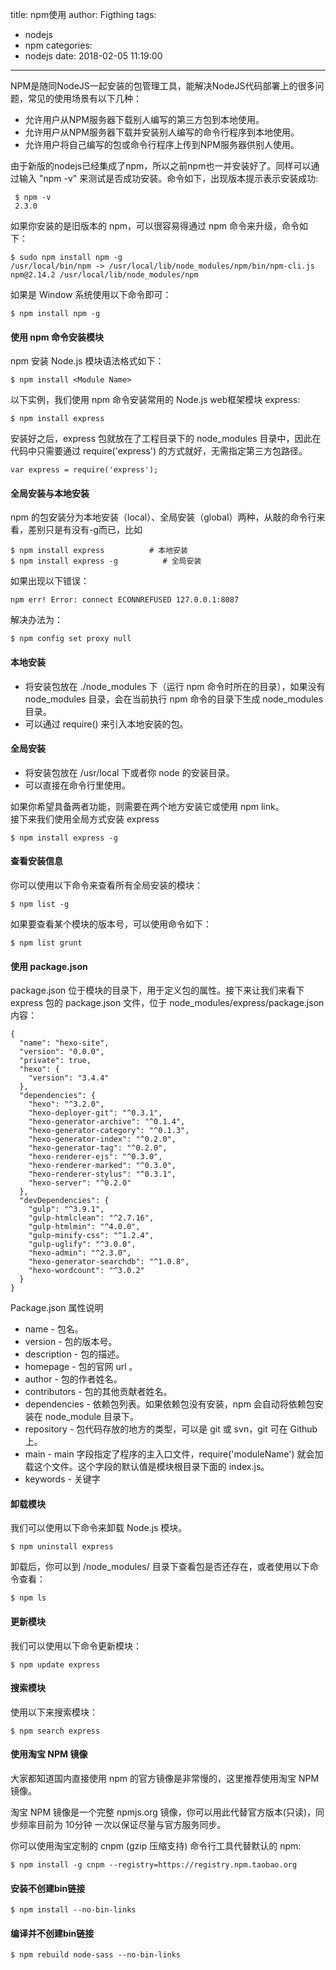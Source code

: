 title: npm使用
author: Figthing
tags:
  - nodejs
  - npm
categories:
  - nodejs
date: 2018-02-05 11:19:00
---
NPM是随同NodeJS一起安装的包管理工具，能解决NodeJS代码部署上的很多问题，常见的使用场景有以下几种：

- 允许用户从NPM服务器下载别人编写的第三方包到本地使用。
- 允许用户从NPM服务器下载并安装别人编写的命令行程序到本地使用。
- 允许用户将自己编写的包或命令行程序上传到NPM服务器供别人使用。

由于新版的nodejs已经集成了npm，所以之前npm也一并安装好了。同样可以通过输入 "npm -v" 来测试是否成功安装。命令如下，出现版本提示表示安装成功:

```shell
 $ npm -v
 2.3.0
```

如果你安装的是旧版本的 npm，可以很容易得通过 npm 命令来升级，命令如下：

```shell
$ sudo npm install npm -g
/usr/local/bin/npm -> /usr/local/lib/node_modules/npm/bin/npm-cli.js
npm@2.14.2 /usr/local/lib/node_modules/npm
```

如果是 Window 系统使用以下命令即可：

```shell
$ npm install npm -g
```

<!--more-->

#### 使用 npm 命令安装模块

npm 安装 Node.js 模块语法格式如下：

```shell
$ npm install <Module Name>
```

以下实例，我们使用 npm 命令安装常用的 Node.js web框架模块 express:

```shell
$ npm install express
```

安装好之后，express 包就放在了工程目录下的 node_modules 目录中，因此在代码中只需要通过 require('express') 的方式就好，无需指定第三方包路径。

```shell
var express = require('express');
```

#### 全局安装与本地安装

npm 的包安装分为本地安装（local）、全局安装（global）两种，从敲的命令行来看，差别只是有没有-g而已，比如

```shell
$ npm install express          # 本地安装
$ npm install express -g   		  # 全局安装
```

如果出现以下错误：

```shell
npm err! Error: connect ECONNREFUSED 127.0.0.1:8087 
```

解决办法为：

```shell
$ npm config set proxy null
```

#### 本地安装

- 将安装包放在 ./node_modules 下（运行 npm 命令时所在的目录），如果没有 node_modules 目录，会在当前执行 npm 命令的目录下生成 node_modules 目录。
- 可以通过 require() 来引入本地安装的包。

#### 全局安装

- 将安装包放在 /usr/local 下或者你 node 的安装目录。
- 可以直接在命令行里使用。

如果你希望具备两者功能，则需要在两个地方安装它或使用 npm link。  
接下来我们使用全局方式安装 express

```shell
$ npm install express -g
```

#### 查看安装信息

你可以使用以下命令来查看所有全局安装的模块：

```shell
$ npm list -g
```

如果要查看某个模块的版本号，可以使用命令如下：

```shell
$ npm list grunt
```

#### 使用 package.json

package.json 位于模块的目录下，用于定义包的属性。接下来让我们来看下 express 包的 package.json 文件，位于 node_modules/express/package.json 内容：

```shell
{
  "name": "hexo-site",
  "version": "0.0.0",
  "private": true,
  "hexo": {
    "version": "3.4.4"
  },
  "dependencies": {
    "hexo": "^3.2.0",
    "hexo-deployer-git": "^0.3.1",
    "hexo-generator-archive": "^0.1.4",
    "hexo-generator-category": "^0.1.3",
    "hexo-generator-index": "^0.2.0",
    "hexo-generator-tag": "^0.2.0",
    "hexo-renderer-ejs": "^0.3.0",
    "hexo-renderer-marked": "^0.3.0",
    "hexo-renderer-stylus": "^0.3.1",
    "hexo-server": "^0.2.0"
  },
  "devDependencies": {
    "gulp": "^3.9.1",
    "gulp-htmlclean": "^2.7.16",
    "gulp-htmlmin": "^4.0.0",
    "gulp-minify-css": "^1.2.4",
    "gulp-uglify": "^3.0.0",
    "hexo-admin": "^2.3.0",
    "hexo-generator-searchdb": "^1.0.8",
    "hexo-wordcount": "^3.0.2"
  }
}
````

Package.json 属性说明
- name - 包名。
- version - 包的版本号。
- description - 包的描述。
- homepage - 包的官网 url 。
- author - 包的作者姓名。
- contributors - 包的其他贡献者姓名。
- dependencies - 依赖包列表。如果依赖包没有安装，npm 会自动将依赖包安装在 node_module 目录下。
- repository - 包代码存放的地方的类型，可以是 git 或 svn，git 可在 Github 上。
- main - main 字段指定了程序的主入口文件，require('moduleName') 就会加载这个文件。这个字段的默认值是模块根目录下面的 index.js。
- keywords - 关键字

#### 卸载模块

我们可以使用以下命令来卸载 Node.js 模块。

```shell
$ npm uninstall express
```

卸载后，你可以到 /node_modules/ 目录下查看包是否还存在，或者使用以下命令查看：

```shell
$ npm ls
```

#### 更新模块

我们可以使用以下命令更新模块：

```shell
$ npm update express
```

#### 搜索模块

使用以下来搜索模块：

```shell
$ npm search express
```

#### 使用淘宝 NPM 镜像

大家都知道国内直接使用 npm 的官方镜像是非常慢的，这里推荐使用淘宝 NPM 镜像。

淘宝 NPM 镜像是一个完整 npmjs.org 镜像，你可以用此代替官方版本(只读)，同步频率目前为 10分钟 一次以保证尽量与官方服务同步。

你可以使用淘宝定制的 cnpm (gzip 压缩支持) 命令行工具代替默认的 npm:

```shell
$ npm install -g cnpm --registry=https://registry.npm.taobao.org
```

#### 安装不创建bin链接

```shell
$ npm install --no-bin-links
```

#### 编译并不创建bin链接

```shell
$ npm rebuild node-sass --no-bin-links
```


